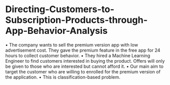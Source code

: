 # Directing-Customers-to-Subscription-Products-through-App-Behavior-Analysis
• The company wants to sell the premium version app with low advertisement cost. They gave the premium feature in the free app for 24 hours to collect customer behavior. 
• They hired a Machine Learning Engineer to find customers interested in buying the product. Offers will only be given to those who are interested but cannot afford it. 
• Our main aim to target the customer who are willing to enrolled for the premium version of the application.
• This is classification-based problem.

